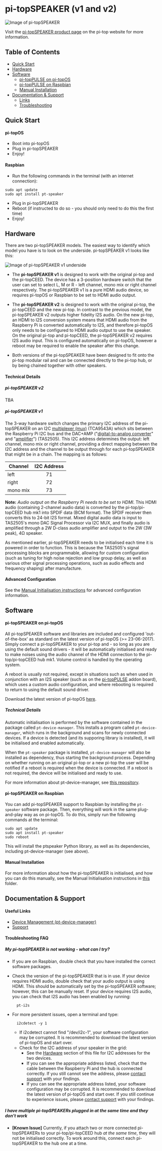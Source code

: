 # pi-topSPEAKER (v1 and v2)

![Image of pi-topSPEAKER](https://static.pi-top.com/images/speaker-small.png "Image of pi-topSPEAKER")

Visit the [pi-topSPEAKER product page](https://pi-top.com/products/accessories) on the pi-top website for more information.

## Table of Contents
* [Quick Start](#quick-start)
* [Hardware](#hardware)
* [Software](#software)
    * [pi-topPULSE on pi-topOS](#software-pt-os)
    * [pi-topPULSE on Raspbian](#software-raspbian)
    * [Manual Installation](#software-how-it-works)
* [Documentation & Support](#support)
    * [Links](#support-links)
    * [Troubleshooting](#support-troubleshooting)

## <a name="quick-start"></a> Quick Start
#### pi-topOS
* Boot into pi-topOS
* Plug in pi-topSPEAKER
* Enjoy!

#### Raspbian
* Run the following commands in the terminal (with an internet connection):

```
sudo apt update
sudo apt install pt-speaker
```

* Plug in pi-topSPEAKER
* Reboot (if instructed to do so - you should only need to do this the first time)
* Enjoy!

## <a name="hardware"></a> Hardware

There are two pi-topSPEAKER models. The easiest way to identify which model you have is to look on the underside. pi-topSPEAKER v1 looks like this:

![Image of pi-topSPEAKER v1 underside](https://static.pi-top.com/images/speaker-v1-reverse-small.png "Image of pi-topSPEAKER v1 underside")

* The **pi-topSPEAKER v1** is designed to work with the original pi-top and the pi-topCEED. The device has a 3-position hardware switch that the user can set to select L, M or R - left channel, mono mix or right channel respectively. The pi-topSPEAKER v1 is a pure HDMI audio device, so requires pi-topOS or Raspbian to be set to HDMI audio output.

* The **pi-topSPEAKER v2** is designed to work with the original pi-top, the pi-topCEED and the new pi-top. In contrast to the previous model, the pi-topSPEAKER v2 outputs higher fidelity I2S audio. On the new pi-top, an HDMI to I2S conversion system means that HDMI audio from the Raspberry Pi is converted automatically to I2S, and therefore pi-topOS only needs to be configured to HDMI audio output to use the speaker. On the original pi-top and pi-topCEED, the pi-topSPEAKER v2 requires I2S audio input. This is configured automatically on pi-topOS, however a reboot may be required to enable the speaker after this change.

* Both versions of the pi-topSPEAKER have been designed to fit onto the pi-top modular rail and can be connected directly to the pi-top hub, or by being chained together with other speakers.

#### Technical Details

##### pi-topSPEAKER v2

TBA

##### pi-topSPEAKER v1

The 3-way hardware switch changes the primary I2C address of the pi-topSPEAKER on an I2C [multiplexer (mux)](https://en.wikipedia.org/wiki/Multiplexer) (TCA9543A) which sits between the Raspberry Pi I2C bus and the DAC+AMP ("[digital-to-analog converter](https://en.wikipedia.org/wiki/Digital-to-analog_converter)" and "[amplifier](https://en.wikipedia.org/wiki/Amplifier)") (TAS2505). This I2C address determines the output: left channel, mono mix or right channel, providing a direct mapping between the I2C address and the channel to be output through for each pi-topSPEAKER that might be in a chain. The mapping is as follows:

| Channel  | I2C Address  |
| -------- |:------------:|
|   left   |      71      |
|  right   |      72      |
| mono mix |      73      |

**Note:** _Audio output on the Raspberry Pi needs to be set to HDMI_. This HDMI audio (containing 2-channel audio data) is converted by the pi-top/pi-topCEED hub mk1 into SPDIF data (BCM format). The SPDIF receiver then converts this to 24-bit I2S format. Mixed digital audio data is input to TAS2505's mono DAC Signal Processor via I2C MUX, and finally audio is amplified through a 2W D-class audio amplifier and output to the 2W (3W peak), 4Ω speaker.

As mentioned earlier, pi-topSPEAKER needs to be initialised each time it is powered in order to function. This is because the TAS2505's signal processing blocks are programmable, allowing for custom configuration (such as tuning for high noise rejection and low group delay, as well as various other signal processing operations, such as audio effects and frequency shaping) after manufacture.

#### Advanced Configuration
See the [Manual Initialisation instructions](https://github.com/pi-top/pi-topSPEAKER/tree/master/manual-install) for advanced configuration information.

## <a name="software"></a> Software

#### <a name="software-pt-os"></a> pi-topSPEAKER on pi-topOS

All pi-topSPEAKER software and libraries are included and configured 'out-of-the-box' as standard on the latest version of pi-topOS (>= 23-06-2017). Simply connect a pi-topSPEAKER to your pi-top and - so long as you are using the default sound drivers - it will be automatically initialised and ready to make noises using the audio channel of the HDMI connection to the pi-top/pi-topCEED hub mk1. Volume control is handled by the operating system.

A reboot is usually not required, except in situations such as when used in conjunction with an I2S speaker (such as on the [pi-topPULSE](https://github.com/pi-top/pi-topPULSE) addon board), which uses a custom audio configuration, and where rebooting is required to return to using the default sound driver.

Download the latest version of pi-topOS [here](https://pi-top.com/products/os#download).

##### Technical Details
Automatic initialisation is performed by the software contained in the package called `pt-device-manager`. This installs a program called `pt-device-manager`, which runs in the background and scans for newly connected devices. If a device is detected (and its supporing library is installed), it will be initialised and enabled automatically.

When the `pt-speaker` package is installed, `pt-device-manager` will also be installed as dependency, thus starting the background process. Depending on whether running on an original pi-top or a new pi-top the user will be notified if a reboot is required when the device is connected. If a reboot is not required, the device will be initialised and ready to use.

For more information about pt-device-manager, see [this repository](https://github.com/pi-top/Device-Management).

#### <a name="software-raspbian"></a> pi-topSPEAKER on Raspbian
You can add pi-topSPEAKER support to Raspbian by installing the `pt-speaker` software package. Then, everything will work in the same plug-and-play way as on pi-topOS. To do this, simply run the following commands at the terminal:

```
sudo apt update
sudo apt install pt-speaker
sudo reboot
```

This will install the ptspeaker Python library, as well as its dependencies, including pt-device-manager (see above).

#### <a name="software-pt-os"></a> Manual Installation

For more information about how the pi-topSPEAKER is initialised, and how you can do this manually, see the Manual Initialisation instructions in [this](https://github.com/pi-top/pi-topSPEAKER/tree/master/manual-install) folder.

## <a name="support"></a> Documentation & Support

#### <a name="support-links"></a> Useful Links
* [Device Management (pt-device-manager)](https://github.com/pi-top/Device-Management)
* [Support](https://support.pi-top.com/)

#### <a name="support-troubleshooting"></a> Troubleshooting FAQ

##### My pi-topSPEAKER is not working - what can I try?

* If you are on Raspbian, double check that you have installed the correct software packages.

* Check the version of the pi-topSPEAKER that is in use. If your device requires HDMI audio, double check that your audio output is using HDMI. This should be automatically set by the pi-topSPEAKER software; however, this can be manually reset. If your device requires I2S audio, you can check that I2S audio has been enabled by running:

        pt-i2s

* For more persistent issues, open a terminal and type:

        i2cdetect -y 1

    * If i2cdetect cannot find "/dev/i2c-1", your software configuration may be corrupted. It is recommended to download the latest version of pi-topOS and start over.
    * Check for the I2C address of your speaker in the grid:
        * See the [Hardware](#hardware) section of this file for I2C addresses for the two devices.
        * If you can see the appropriate address listed, check that the cable between the Raspberry Pi and the hub is connected correctly. If you still cannot see the address, please [contact support](#support-links) with your findings.
        * If you can see the appropriate address listed, your software configuration may be corrupted. It is recommended to download the latest version of pi-topOS and start over. If you still continue to experience issues, please [contact support](#support-links) with your findings.

##### I have multiple pi-topSPEAKERs plugged in at the same time and they don't work

* **[Known Issue]** Currently, if you attach two or more connected pi-topSPEAKERs to your pi-top/pi-topCEED hub *at the same time*, they will not be initialised correctly. To work around this, connect each pi-topSPEAKER to the hub one at a time.
